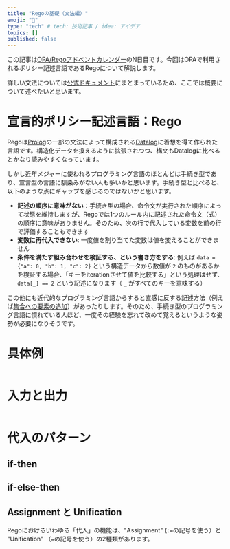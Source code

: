 ```yaml
---
title: "Regoの基礎（文法編）"
emoji: "📑"
type: "tech" # tech: 技術記事 / idea: アイデア
topics: []
published: false
---
```


この記事は[OPA/Regoアドベントカレンダー](https://adventar.org/calendars/6601)のN日目です。今回はOPAで利用されるポリシー記述言語であるRegoについて解説します。

詳しい文法については[公式ドキュメント](https://www.openpolicyagent.org/docs/latest/policy-language/)にまとまっているため、ここでは概要について述べたいと思います。

# 宣言的ポリシー記述言語：Rego

Regoは[Prolog](https://ja.wikipedia.org/wiki/Prolog)の一部の文法によって構成される[Datalog](https://en.wikipedia.org/wiki/Datalog)に着想を得て作られた言語です。構造化データを扱えるように拡張されつつ、構文もDatalogに比べるとかなり読みやすくなっています。

しかし近年メジャーに使われるプログラミング言語のほとんどは手続き型であり、宣言型の言語に馴染みがない人も多いかと思います。手続き型と比べると、以下のような点にギャップを感じるのではないかと思います。

- **記述の順序に意味がない**：手続き型の場合、命令文が実行された順序によって状態を維持しますが、Regoでは1つのルール内に記述された命令文（式）の順序に意味がありません。そのため、次の行で代入している変数を前の行で評価することもできます
- **変数に再代入できない**: 一度値を割り当てた変数は値を変えることができません
- **条件を満たす組み合わせを検証する、という書き方をする**: 例えば `data = {"a": 0, "b": 1, "c": 2}` という構造データから数値が `2` のものがあるかを検証する場合、「キーをiterationさせて値を比較する」という処理はせず、`data[_] == 2` という記述になります（ `_` がすべてのキーを意味する）

この他にも近代的なプログラミング言語からすると直感に反する記述方法（例えば[集合への要素の追加](https://play.openpolicyagent.org/p/vAiFKpdPPI)）があったりします。そのため、手続き型のプログラミング言語に慣れている人ほど、一度その経験を忘れて改めて覚えるというような姿勢が必要になりそうです。

# 具体例

[](https://zenn.dev/mizutani/articles/9b3993128f9f43)

```rego

```

# 入力と出力

```rego

```

# 代入のパターン

## if-then

## if-else-then

## Assignment と Unification

Regoにおけるいわゆる「代入」の機能は、"Assignment" (`:=`の記号を使う）と "Unification" （`=`の記号を使う）の2種類があります。